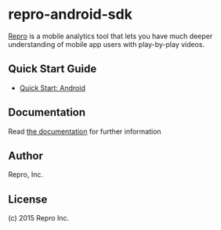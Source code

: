 # repro-android-sdk

[Repro](https://repro.io) is a mobile analytics tool that lets you have much deeper understanding of mobile app users with play-by-play videos.

## Quick Start Guide

- [Quick Start: Android](http://docs.repro.io/en/quickstart/android.html)

## Documentation

Read [the documentation](http://docs.repro.io) for further information

## Author

Repro, Inc.

## License

(c) 2015 Repro Inc.
